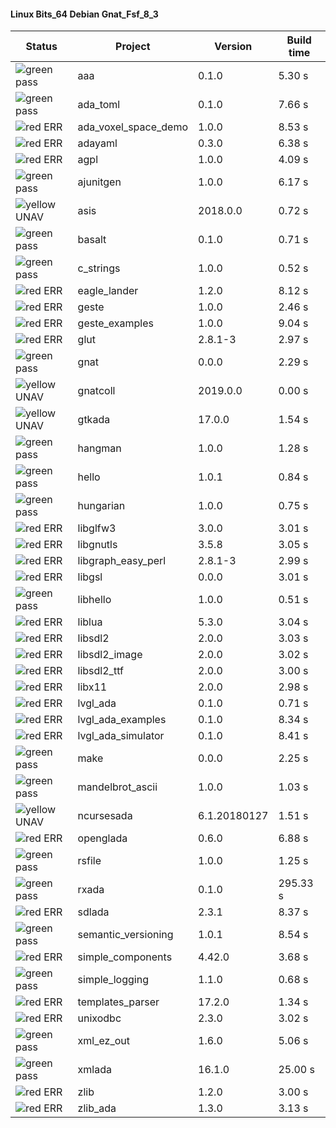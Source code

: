 #### Linux Bits_64 Debian Gnat_Fsf_8_3

| Status | Project | Version | Build time |
| --- | --- | --- | --- |
|![green](https://placehold.it/8/00aa00/000000?text=+) pass | aaa | 0.1.0 |  5.30 s |
|![green](https://placehold.it/8/00aa00/000000?text=+) pass | ada_toml | 0.1.0 |  7.66 s |
|![red](https://placehold.it/8/ff0000/000000?text=+) ERR  | ada_voxel_space_demo | 1.0.0 |  8.53 s |
|![red](https://placehold.it/8/ff0000/000000?text=+) ERR  | adayaml | 0.3.0 |  6.38 s |
|![red](https://placehold.it/8/ff0000/000000?text=+) ERR  | agpl | 1.0.0 |  4.09 s |
|![green](https://placehold.it/8/00aa00/000000?text=+) pass | ajunitgen | 1.0.0 |  6.17 s |
|![yellow](https://placehold.it/8/ffbb00/000000?text=+) UNAV | asis | 2018.0.0 |  0.72 s |
|![green](https://placehold.it/8/00aa00/000000?text=+) pass | basalt | 0.1.0 |  0.71 s |
|![green](https://placehold.it/8/00aa00/000000?text=+) pass | c_strings | 1.0.0 |  0.52 s |
|![red](https://placehold.it/8/ff0000/000000?text=+) ERR  | eagle_lander | 1.2.0 |  8.12 s |
|![red](https://placehold.it/8/ff0000/000000?text=+) ERR  | geste | 1.0.0 |  2.46 s |
|![red](https://placehold.it/8/ff0000/000000?text=+) ERR  | geste_examples | 1.0.0 |  9.04 s |
|![red](https://placehold.it/8/ff0000/000000?text=+) ERR  | glut | 2.8.1-3 |  2.97 s |
|![green](https://placehold.it/8/00aa00/000000?text=+) pass | gnat | 0.0.0 |  2.29 s |
|![yellow](https://placehold.it/8/ffbb00/000000?text=+) UNAV | gnatcoll | 2019.0.0 |  0.00 s |
|![yellow](https://placehold.it/8/ffbb00/000000?text=+) UNAV | gtkada | 17.0.0 |  1.54 s |
|![green](https://placehold.it/8/00aa00/000000?text=+) pass | hangman | 1.0.0 |  1.28 s |
|![green](https://placehold.it/8/00aa00/000000?text=+) pass | hello | 1.0.1 |  0.84 s |
|![green](https://placehold.it/8/00aa00/000000?text=+) pass | hungarian | 1.0.0 |  0.75 s |
|![red](https://placehold.it/8/ff0000/000000?text=+) ERR  | libglfw3 | 3.0.0 |  3.01 s |
|![red](https://placehold.it/8/ff0000/000000?text=+) ERR  | libgnutls | 3.5.8 |  3.05 s |
|![red](https://placehold.it/8/ff0000/000000?text=+) ERR  | libgraph_easy_perl | 2.8.1-3 |  2.99 s |
|![red](https://placehold.it/8/ff0000/000000?text=+) ERR  | libgsl | 0.0.0 |  3.01 s |
|![green](https://placehold.it/8/00aa00/000000?text=+) pass | libhello | 1.0.0 |  0.51 s |
|![red](https://placehold.it/8/ff0000/000000?text=+) ERR  | liblua | 5.3.0 |  3.04 s |
|![red](https://placehold.it/8/ff0000/000000?text=+) ERR  | libsdl2 | 2.0.0 |  3.03 s |
|![red](https://placehold.it/8/ff0000/000000?text=+) ERR  | libsdl2_image | 2.0.0 |  3.02 s |
|![red](https://placehold.it/8/ff0000/000000?text=+) ERR  | libsdl2_ttf | 2.0.0 |  3.00 s |
|![red](https://placehold.it/8/ff0000/000000?text=+) ERR  | libx11 | 2.0.0 |  2.98 s |
|![red](https://placehold.it/8/ff0000/000000?text=+) ERR  | lvgl_ada | 0.1.0 |  0.71 s |
|![red](https://placehold.it/8/ff0000/000000?text=+) ERR  | lvgl_ada_examples | 0.1.0 |  8.34 s |
|![red](https://placehold.it/8/ff0000/000000?text=+) ERR  | lvgl_ada_simulator | 0.1.0 |  8.41 s |
|![green](https://placehold.it/8/00aa00/000000?text=+) pass | make | 0.0.0 |  2.25 s |
|![green](https://placehold.it/8/00aa00/000000?text=+) pass | mandelbrot_ascii | 1.0.0 |  1.03 s |
|![yellow](https://placehold.it/8/ffbb00/000000?text=+) UNAV | ncursesada | 6.1.20180127 |  1.51 s |
|![red](https://placehold.it/8/ff0000/000000?text=+) ERR  | openglada | 0.6.0 |  6.88 s |
|![green](https://placehold.it/8/00aa00/000000?text=+) pass | rsfile | 1.0.0 |  1.25 s |
|![green](https://placehold.it/8/00aa00/000000?text=+) pass | rxada | 0.1.0 |  295.33 s |
|![red](https://placehold.it/8/ff0000/000000?text=+) ERR  | sdlada | 2.3.1 |  8.37 s |
|![green](https://placehold.it/8/00aa00/000000?text=+) pass | semantic_versioning | 1.0.1 |  8.54 s |
|![red](https://placehold.it/8/ff0000/000000?text=+) ERR  | simple_components | 4.42.0 |  3.68 s |
|![green](https://placehold.it/8/00aa00/000000?text=+) pass | simple_logging | 1.1.0 |  0.68 s |
|![red](https://placehold.it/8/ff0000/000000?text=+) ERR  | templates_parser | 17.2.0 |  1.34 s |
|![red](https://placehold.it/8/ff0000/000000?text=+) ERR  | unixodbc | 2.3.0 |  3.02 s |
|![green](https://placehold.it/8/00aa00/000000?text=+) pass | xml_ez_out | 1.6.0 |  5.06 s |
|![green](https://placehold.it/8/00aa00/000000?text=+) pass | xmlada | 16.1.0 |  25.00 s |
|![red](https://placehold.it/8/ff0000/000000?text=+) ERR  | zlib | 1.2.0 |  3.00 s |
|![red](https://placehold.it/8/ff0000/000000?text=+) ERR  | zlib_ada | 1.3.0 |  3.13 s |
